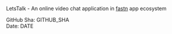 LetsTalk - An online video chat application in [fastn](https://fastn.com/) app ecosystem

GitHub Sha: GITHUB_SHA  
Date: DATE  
